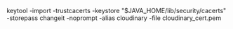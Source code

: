 keytool -import -trustcacerts -keystore "$JAVA_HOME/lib/security/cacerts" -storepass changeit -noprompt -alias cloudinary -file cloudinary_cert.pem
